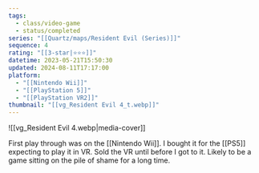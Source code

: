 ```yaml
---
tags:
  - class/video-game
  - status/completed
series: "[[Quartz/maps/Resident Evil (Series)]]"
sequence: 4
rating: "[[3-star|⭐️⭐️⭐️]]"
datetime: 2023-05-21T15:50:30
updated: 2024-08-11T17:17:00
platform:
  - "[[Nintendo Wii]]"
  - "[[PlayStation 5]]"
  - "[[PlayStation VR2]]"
thumbnail: "[[vg_Resident Evil 4_t.webp]]"
---
```

![[vg_Resident Evil 4.webp|media-cover]]

First play through was on the [[Nintendo Wii]]. I bought it for the [[PS5]] expecting to play it in VR. Sold the VR until before I got to it. Likely to be a game sitting on the pile of shame for a long time.